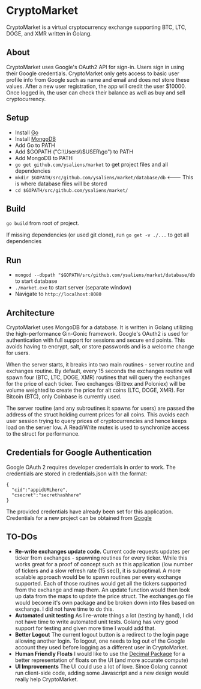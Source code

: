 # CryptoMarket
CryptoMarket is a virtual cryptocurrency exchange supporting BTC, LTC, DOGE, and XMR written in Golang.

## About 
CryptoMarket uses Google's OAuth2 API for sign-in. Users sign in using their Google credentials. CryptoMarket only gets access to basic user profile info from Google such as name and email and does not store these values. After a new user registration, the app will credit the user $10000.
Once logged in, the user can check their balance as well as buy and sell cryptocurrency.


## Setup
* Install [Go](https://golang.org/)
* Install [MongoDB](https://www.mongodb.com/download-center?jmp=homepage#community)
* Add Go to PATH
* Add $GOPATH ("C:\Users\\$USER\go") to PATH
* Add MongoDB to PATH
* `go get github.com/ysaliens/market` to get project files and all dependencies
* `mkdir $GOPATH/src/github.com/ysaliens/market/database/db` <--- This is where database files will be stored
* `cd $GOPATH/src/github.com/ysaliens/market/`

## Build
`go build` from root of project.

If missing dependencies (or used git clone), run `go get -v ./...` to get all dependencies

## Run 
* `mongod --dbpath "$GOPATH/src/github.com/ysaliens/market/database/db` to start database
* `./market.exe` to start server (separate window)
* Navigate to `http://localhost:8080`

## Architecture
CryptoMarket uses MongoDB for a database. It is written in Golang utilizing the high-performance Gin-Gonic framework. Google's OAuth2 is used for authentication with full support for sessions and secure end points. This avoids having to encrypt, salt, or store passwords and is a welcome change for users.

When the server starts, it breaks into two main routines - server routine and exchanges routine. By default, every 15 seconds the exchanges routine will spawn four (BTC, LTC, DOGE, XMR) routines that will query the exchanges for the price of each ticker. Two exchanges (Bittrex and Poloniex) will be volume weighted to create the price for alt coins (LTC, DOGE, XMR). For Bitcoin (BTC), only Coinbase is currently used. 

The server routine (and any subroutines it spawns for users) are passed the address of the struct holding current prices for all coins. This avoids each user session trying to query prices of cryptocurrencies and hence keeps load on the server low. A Read/Write mutex is used to synchronize access to the struct for performance.

## Credentials for Google Authentication
Google OAuth 2 requires developer credentials in order to work. The credentials are stored in credentials.json with the format:
```
{
  "cid":"appidURLhere",
  "csecret":"secrethashhere"
}
```
The provided credentials have already been set for this application. Credentials for a new project can be obtained from [Google](https://console.developers.google.com/iam-admin/projects)

## TO-DOs
* __Re-write exchanges update code.__ Current code requests updates per ticker from exchanges - spawning routines for every ticker. While this works great for a proof of concept such as this application (low number of tickers and a slow refresh rate (15 sec)), it is suboptimal. A more scalable approach would be to spawn routines per every exchange supported. Each of those routines would get all the tickers supported from the exchange and map them. An update function would then look up data from the maps to update the price struct. The exchanges.go file would become it's own package and be broken down into files based on exchange. I did not have time to do this.
* __Automated unit testing__ As I re-wrote things a lot (testing by hand), I did not have time to write automated unit tests. Golang has very good support for testing and given more time I would add that.
* __Better Logout__ The current logout button is a redirect to the login page allowing another login. To logout, one needs to log out of the Google account they used before logging as a different user in CryptoMarket.
* __Human Friendly Floats__ I would like to use the [Decimal Package](https://github.com/shopspring/decimal) for a better representation of floats on the UI (and more accurate compute)
* __UI Improvements__ The UI could use a lot of love. Since Golang cannot run client-side code, adding some Javascript and a new design would really help CryptoMarket.

